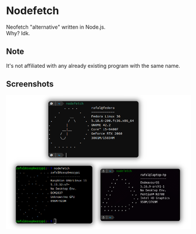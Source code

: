 # Nodefetch
Neofetch "alternative" written in Node.js.  
Why? Idk.

## Note
It's not affiliated with any already existing program with the same name.

## Screenshots

![Screenshots on Fedora, Raspbian and EndeavourOS](screenshot.png)